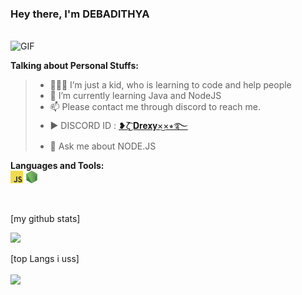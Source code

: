 ### Hey there, I'm DEBADITHYA

<br>

<img height="250" align="" alt="GIF" src="https://c.tenor.com/1mwdqr51emcAAAAM/test-typing.gif" />

**Talking about Personal Stuffs:**

> - 👨🏽‍💻 I’m just a kid, who is learning to code and help people <br>
> - 🌱 I’m currently learning Java and NodeJS <br>
> - 📫 Please contact me through discord to reach me.<br>
> - ▶️ DISCORD ID : [❥ζ͜͡ 𝐃𝐫𝐞𝐱𝐲×͜×⭒࿐](https://discord.com/users/875422184867233895)<br>
> - 💬 Ask me about NODE.JS

**Languages and Tools:**  
<code><img height="20" src="https://raw.githubusercontent.com/github/explore/80688e429a7d4ef2fca1e82350fe8e3517d3494d/topics/javascript/javascript.png"></code>
<code><img height="20" src="https://raw.githubusercontent.com/github/explore/80688e429a7d4ef2fca1e82350fe8e3517d3494d/topics/nodejs/nodejs.png"></code>


<br>

[my github stats]

<code><img height="150" src="https://github-readme-stats.vercel.app/api?username=DREXYOP&show_icons=true&theme=radical&count_private=true&include_all_commits=true"></code>

[top Langs i uss]<br><br>
<code><img height="100"
src ="https://github-readme-stats.vercel.app/api/top-langs/?username=DREXYOP&theme=radical&layout=compact"></code>
